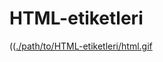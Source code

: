 # HTML-etiketleri

(([./path/to/HTML-etiketleri/html.gif](https://github.com/ozcanertugrul/HTML-etiketleri/issues/1#issue-2672709636)


